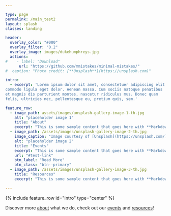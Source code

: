```yaml
---

type: page
permalink: /main_test2
layout: splash
classes: landing

header:
  overlay_color: "#000"
  overlay_filter: "0.2"
  overlay_image: images/dukehumphreys.jpg
  actions:
#    - label: "Download"
      url: "https://github.com/mmistakes/minimal-mistakes/"
#  caption: "Photo credit: [**Unsplash**](https://unsplash.com)"

intro:
  - excerpt: 'Lorem ipsum dolor sit amet, consectetuer adipiscing elit. Aenean
commodo ligula eget dolor. Aenean massa. Cum sociis natoque penatibus
et magnis dis parturient montes, nascetur ridiculus mus. Donec quam
felis, ultricies nec, pellentesque eu, pretium quis, sem.'

feature_row:
  - image_path: assets/images/unsplash-gallery-image-1-th.jpg
    alt: "placeholder image 1"
    title: "About"
    excerpt: "This is some sample content that goes here with **Markdown** formatting."
  - image_path: /assets/images/unsplash-gallery-image-2-th.jpg
    image_caption: "Image courtesy of [Unsplash](https://unsplash.com/)"
    alt: "placeholder image 2"
    title: "Events"
    excerpt: "This is some sample content that goes here with **Markdown** formatting."
    url: "#test-link"
    btn_label: "Read More"
    btn_class: "btn--primary"
  - image_path: /assets/images/unsplash-gallery-image-3-th.jpg
    title: "Resources"
    excerpt: "This is some sample content that goes here with **Markdown** formatting."

---
```


{% include feature_row id="intro" type="center" %}

Discover more [about](/new-theme/about/) what we do, check out our
[events](/new-theme/events) and [resources](/new-theme/resources)!